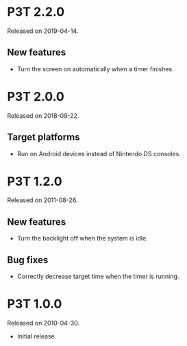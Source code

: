 P3T 2.2.0
=========

Released on 2019-04-14.

New features
------------

  * Turn the screen on automatically when a timer finishes.


P3T 2.0.0
=========

Released on 2018-09-22.

Target platforms
----------------

  * Run on Android devices instead of Nintendo DS consoles.


P3T 1.2.0
=========

Released on 2011-08-26.

New features
------------

  * Turn the backlight off when the system is idle.

Bug fixes
---------

  * Correctly decrease target time when the timer is running.


P3T 1.0.0
=========

Released on 2010-04-30.

  * Initial release.
